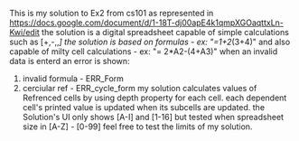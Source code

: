This is my solution to Ex2 from cs101 as represented in https://docs.google.com/document/d/1-18T-dj00apE4k1qmpXGOaqttxLn-Kwi/edit
the solution is a digital spreadsheet capable of simple calculations such as [+,-,\,*]
the solution is based on formulas - ex: "=1+2*(3+4)" 
and also capable of milty cell calculations - ex: "= 2*A2-(4+A3)"
when an invalid data is enterd an error is shown:
1) invalid formula - ERR_Form
2) cerciular ref - ERR_cycle_form
my solution calculates values of Refrenced cells by using depth property for each cell.
each dependent cell's printed value is updated when its subcells are updated.
the Solution's UI only shows [A-I] and [1-16] but tested when spreadsheet size in [A-Z] - [0-99]
feel free to test the limits of my solution.
